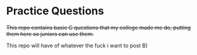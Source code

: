 # Practice Questions
~~This repo contains basic C questions that my college made me do, putting them here so juniors can use them.~~

This repo will have of whatever the fuck i want to post B)
